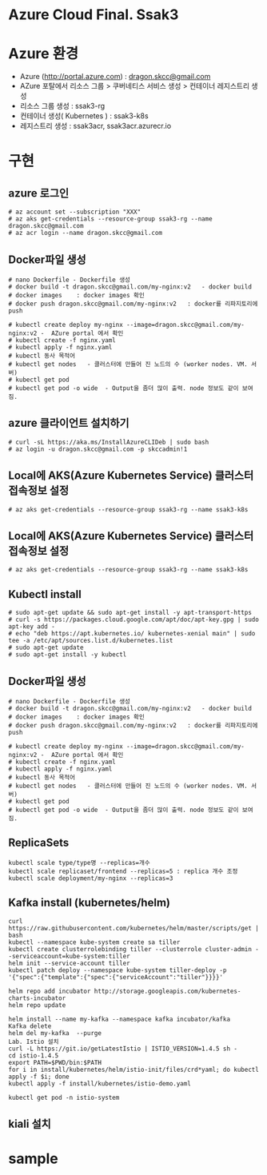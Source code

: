 # Azure Cloud Final. Ssak3

# Azure 환경

- Azure (http://portal.azure.com) : dragon.skcc@gmail.com
- AZure 포탈에서 리소스 그룹 > 쿠버네티스 서비스 생성 > 컨테이너 레지스트리 생성
- 리소스 그룹 생성 : ssak3-rg
- 컨테이너 생성( Kubernetes ) : ssak3-k8s
- 레지스트리 생성 : ssak3acr, ssak3acr.azurecr.io

# 구현

## azure 로그인
```console
# az account set --subscription "XXX"
# az aks get-credentials --resource-group ssak3-rg --name dragon.skcc@gmail.com
# az acr login --name dragon.skcc@gmail.com
```

## Docker파일 생성
```console
# nano Dockerfile - Dockerfile 생성
# docker build -t dragon.skcc@gmail.com/my-nginx:v2   - docker build
# docker images    : docker images 확인
# docker push dragon.skcc@gmail.com/my-nginx:v2   : docker를 리파지토리에 push

# kubectl create deploy my-nginx --image=dragon.skcc@gmail.com/my-nginx:v2 -  AZure portal 에서 확인
# kubectl create -f nginx.yaml
# kubectl apply -f nginx.yaml
# kubectl 동사 목적어
# kubectl get nodes   - 클러스터에 만들어 진 노드의 수 (worker nodes. VM. 서버)
# kubectl get pod
# kubectl get pod -o wide  - Output을 좀더 많이 출력. node 정보도 같이 보여짐.
```

## azure 클라이언트 설치하기
```console
# curl -sL https://aka.ms/InstallAzureCLIDeb | sudo bash
# az login -u dragon.skcc@gmail.com -p skccadmin!1
```

## Local에 AKS(Azure Kubernetes Service) 클러스터 접속정보 설정
```console
# az aks get-credentials --resource-group ssak3-rg --name ssak3-k8s
```

## Local에 AKS(Azure Kubernetes Service) 클러스터 접속정보 설정
```console
# az aks get-credentials --resource-group ssak3-rg --name ssak3-k8s
```

## Kubectl install
```console
# sudo apt-get update && sudo apt-get install -y apt-transport-https
# curl -s https://packages.cloud.google.com/apt/doc/apt-key.gpg | sudo apt-key add -
# echo "deb https://apt.kubernetes.io/ kubernetes-xenial main" | sudo tee -a /etc/apt/sources.list.d/kubernetes.list
# sudo apt-get update
# sudo apt-get install -y kubectl
```

## Docker파일 생성
```console
# nano Dockerfile - Dockerfile 생성
# docker build -t dragon.skcc@gmail.com/my-nginx:v2   - docker build
# docker images    : docker images 확인
# docker push dragon.skcc@gmail.com/my-nginx:v2   : docker를 리파지토리에 push

# kubectl create deploy my-nginx --image=dragon.skcc@gmail.com/my-nginx:v2 -  AZure portal 에서 확인
# kubectl create -f nginx.yaml
# kubectl apply -f nginx.yaml
# kubectl 동사 목적어
# kubectl get nodes   - 클러스터에 만들어 진 노드의 수 (worker nodes. VM. 서버)
# kubectl get pod
# kubectl get pod -o wide  - Output을 좀더 많이 출력. node 정보도 같이 보여짐.
```

## ReplicaSets
```console
kubectl scale type/type명 --replicas=개수
kubectl scale replicaset/frontend --replicas=5 : replica 개수 조정
kubectl scale deployment/my-nginx --replicas=3
```

## Kafka install (kubernetes/helm)
```console
curl https://raw.githubusercontent.com/kubernetes/helm/master/scripts/get | bash
kubectl --namespace kube-system create sa tiller      
kubectl create clusterrolebinding tiller --clusterrole cluster-admin --serviceaccount=kube-system:tiller
helm init --service-account tiller
kubectl patch deploy --namespace kube-system tiller-deploy -p '{"spec":{"template":{"spec":{"serviceAccount":"tiller"}}}}'

helm repo add incubator http://storage.googleapis.com/kubernetes-charts-incubator
helm repo update

helm install --name my-kafka --namespace kafka incubator/kafka
Kafka delete
helm del my-kafka  --purge
Lab. Istio 설치
curl -L https://git.io/getLatestIstio | ISTIO_VERSION=1.4.5 sh -
cd istio-1.4.5
export PATH=$PWD/bin:$PATH
for i in install/kubernetes/helm/istio-init/files/crd*yaml; do kubectl apply -f $i; done
kubectl apply -f install/kubernetes/istio-demo.yaml

kubectl get pod -n istio-system
```

## kiali 설치

# sample
```console
```